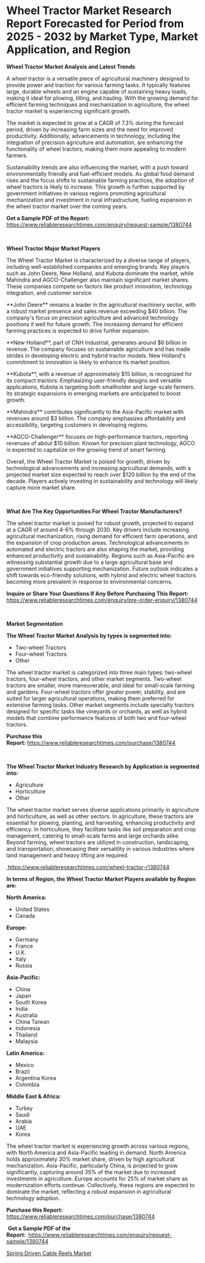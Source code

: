 <p><h1>Wheel Tractor Market Research Report Forecasted for Period from 2025 -  2032 by Market Type, Market Application, and Region</h1></p><p><strong>Wheel Tractor Market Analysis and Latest Trends</strong></p>
<p><p>A wheel tractor is a versatile piece of agricultural machinery designed to provide power and traction for various farming tasks. It typically features large, durable wheels and an engine capable of sustaining heavy loads, making it ideal for plowing, tilling, and hauling. With the growing demand for efficient farming techniques and mechanization in agriculture, the wheel tractor market is experiencing significant growth.</p><p>The market is expected to grow at a CAGR of 7.3% during the forecast period, driven by increasing farm sizes and the need for improved productivity. Additionally, advancements in technology, including the integration of precision agriculture and automation, are enhancing the functionality of wheel tractors, making them more appealing to modern farmers. </p><p>Sustainability trends are also influencing the market, with a push toward environmentally friendly and fuel-efficient models. As global food demand rises and the focus shifts to sustainable farming practices, the adoption of wheel tractors is likely to increase. This growth is further supported by government initiatives in various regions promoting agricultural mechanization and investment in rural infrastructure, fueling expansion in the wheel tractor market over the coming years.</p></p>
<p><strong>Get a Sample PDF of the Report:&nbsp;</strong> <a href="https://www.reliableresearchtimes.com/enquiry/request-sample/1380744?utm_campaign=2096&utm_medium=2&utm_source=Github&utm_content=ia&utm_term=16022025&utm_id=wheel-tractor">https://www.reliableresearchtimes.com/enquiry/request-sample/1380744</a></p>
<p>&nbsp;</p>
<p><strong>Wheel Tractor Major Market Players</strong></p>
<p><p>The Wheel Tractor Market is characterized by a diverse range of players, including well-established companies and emerging brands. Key players such as John Deere, New Holland, and Kubota dominate the market, while Mahindra and AGCO-Challenger also maintain significant market shares. These companies compete on factors like product innovation, technology integration, and customer service.</p><p>**John Deere** remains a leader in the agricultural machinery sector, with a robust market presence and sales revenue exceeding $40 billion. The company's focus on precision agriculture and advanced technology positions it well for future growth. The increasing demand for efficient farming practices is expected to drive further expansion.</p><p>**New Holland**, part of CNH Industrial, generates around $6 billion in revenue. The company focuses on sustainable agriculture and has made strides in developing electric and hybrid tractor models. New Holland's commitment to innovation is likely to enhance its market position.</p><p>**Kubota**, with a revenue of approximately $15 billion, is recognized for its compact tractors. Emphasizing user-friendly designs and versatile applications, Kubota is targeting both smallholder and large-scale farmers. Its strategic expansions in emerging markets are anticipated to boost growth.</p><p>**Mahindra** contributes significantly to the Asia-Pacific market with revenues around $3 billion. The company emphasizes affordability and accessibility, targeting customers in developing regions.</p><p>**AGCO-Challenger** focuses on high-performance tractors, reporting revenues of about $10 billion. Known for precision plant technology, AGCO is expected to capitalize on the growing trend of smart farming.</p><p>Overall, the Wheel Tractor Market is poised for growth, driven by technological advancements and increasing agricultural demands, with a projected market size expected to reach over $120 billion by the end of the decade. Players actively investing in sustainability and technology will likely capture more market share.</p></p>
<p>&nbsp;</p>
<p><strong>What Are The Key Opportunities For Wheel Tractor Manufacturers?</strong></p>
<p><p>The wheel tractor market is poised for robust growth, projected to expand at a CAGR of around 4-6% through 2030. Key drivers include increasing agricultural mechanization, rising demand for efficient farm operations, and the expansion of crop production areas. Technological advancements in automated and electric tractors are also shaping the market, providing enhanced productivity and sustainability. Regions such as Asia-Pacific are witnessing substantial growth due to a large agricultural base and government initiatives supporting mechanization. Future outlook indicates a shift towards eco-friendly solutions, with hybrid and electric wheel tractors becoming more prevalent in response to environmental concerns.</p></p>
<p><strong>Inquire or Share Your Questions If Any Before Purchasing This Report:</strong> <a href="https://www.reliableresearchtimes.com/enquiry/pre-order-enquiry/1380744?utm_campaign=2096&utm_medium=2&utm_source=Github&utm_content=ia&utm_term=16022025&utm_id=wheel-tractor">https://www.reliableresearchtimes.com/enquiry/pre-order-enquiry/1380744</a></p>
<p>&nbsp;</p>
<p><strong>Market Segmentation</strong></p>
<p><strong>The Wheel Tractor Market Analysis by types is segmented into:</strong></p>
<p><ul><li>Two-wheel Tractors</li><li>Four-wheel Tractors</li><li>Other</li></ul></p>
<p><p>The wheel tractor market is categorized into three main types: two-wheel tractors, four-wheel tractors, and other market segments. Two-wheel tractors are smaller, more maneuverable, and ideal for small-scale farming and gardens. Four-wheel tractors offer greater power, stability, and are suited for larger agricultural operations, making them preferred for extensive farming tasks. Other market segments include specialty tractors designed for specific tasks like vineyards or orchards, as well as hybrid models that combine performance features of both two and four-wheel tractors.</p></p>
<p><strong>Purchase this Report:&nbsp;</strong><a href="https://www.reliableresearchtimes.com/purchase/1380744?utm_campaign=2096&utm_medium=2&utm_source=Github&utm_content=ia&utm_term=16022025&utm_id=wheel-tractor">https://www.reliableresearchtimes.com/purchase/1380744</a></p>
<p>&nbsp;</p>
<p><strong>The Wheel Tractor Market Industry Research by Application is segmented into:</strong></p>
<p><ul><li>Agriculture</li><li>Horticulture</li><li>Other</li></ul></p>
<p><p>The wheel tractor market serves diverse applications primarily in agriculture and horticulture, as well as other sectors. In agriculture, these tractors are essential for plowing, planting, and harvesting, enhancing productivity and efficiency. In horticulture, they facilitate tasks like soil preparation and crop management, catering to small-scale farms and large orchards alike. Beyond farming, wheel tractors are utilized in construction, landscaping, and transportation, showcasing their versatility in various industries where land management and heavy lifting are required.</p></p>
<p><a href="https://www.reliableresearchtimes.com/wheel-tractor-r1380744?utm_campaign=2096&utm_medium=2&utm_source=Github&utm_content=ia&utm_term=16022025&utm_id=wheel-tractor">&nbsp;https://www.reliableresearchtimes.com/wheel-tractor-r1380744</a></p>
<p><strong>In terms of Region, the Wheel Tractor Market Players available by Region are:</strong></p>
<p>
    <p> <strong> North America: </strong>
        <ul>
            <li>United States</li>
            <li>Canada</li>
        </ul>
        </p> 
    <p> <strong> Europe: </strong>
        <ul>
            <li>Germany</li>
            <li>France</li>
            <li>U.K.</li>
            <li>Italy</li>
            <li>Russia</li>
        </ul>
        </p> 
    <p> <strong> Asia-Pacific: </strong>
        <ul>
            <li>China</li>
            <li>Japan</li>
            <li>South Korea</li>
            <li>India</li>
            <li>Australia</li>
            <li>China Taiwan</li>
            <li>Indonesia</li>
            <li>Thailand</li>
            <li>Malaysia</li>
        </ul>
        </p> 
    <p> <strong> Latin America: </strong>
        <ul>
            <li>Mexico</li>
            <li>Brazil</li>
            <li>Argentina Korea</li>
            <li>Colombia</li>
        </ul>
        </p> 
    <p> <strong> Middle East & Africa: </strong>
        <ul>
            <li>Turkey</li>
            <li>Saudi</li>
            <li>Arabia</li>
            <li>UAE</li>
            <li>Korea</li>
        </ul>
    </p>
    </p>
<p><p>The wheel tractor market is experiencing growth across various regions, with North America and Asia-Pacific leading in demand. North America holds approximately 30% market share, driven by high agricultural mechanization. Asia-Pacific, particularly China, is projected to grow significantly, capturing around 35% of the market due to increased investments in agriculture. Europe accounts for 25% of market share as modernization efforts continue. Collectively, these regions are expected to dominate the market, reflecting a robust expansion in agricultural technology adoption.</p></p>
<p><strong>Purchase this Report: </strong><a href="https://www.reliableresearchtimes.com/purchase/1380744?utm_campaign=2096&utm_medium=2&utm_source=Github&utm_content=ia&utm_term=16022025&utm_id=wheel-tractor">https://www.reliableresearchtimes.com/purchase/1380744</a></p>
<p>&nbsp;<strong>Get a Sample PDF of the Report:&nbsp;&nbsp;</strong><a href="https://www.reliableresearchtimes.com/enquiry/request-sample/1380744?utm_campaign=2096&utm_medium=2&utm_source=Github&utm_content=ia&utm_term=16022025&utm_id=wheel-tractor">https://www.reliableresearchtimes.com/enquiry/request-sample/1380744</a></p>
<p><strong></strong></p>
<p><p><a href="https://github.com/NarcisoFerry/Market-Research-Report-List-1/blob/main/spring-driven-cable-reels-market.md?utm_campaign=2096&utm_medium=2&utm_source=Github&utm_content=ia&utm_term=16022025&utm_id=wheel-tractor">Spring Driven Cable Reels Market</a></p></p>